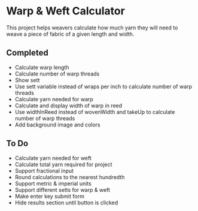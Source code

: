 # Warp &amp; Weft Calculator

This project helps weavers calculate how much yarn they will need to weave a piece of fabric of a given length and width.

## Completed
* Calculate warp length
* Calculate number of warp threads
* Show sett
* Use sett variable instead of wraps per inch to calculate number of warp threads
* Calculate yarn needed for warp
* Calculate and display width of warp in reed
* Use widthInReed instead of wovenWidth and takeUp to calculate number of warp threads
* Add background image and colors

## To Do
* Calculate yarn needed for weft
* Calculate total yarn required for project
* Support fractional input
* Round calculations to the nearest hundredth
* Support metric &amp; imperial units
* Support different setts for warp & weft
* Make enter key submit form
* Hide results section until button is clicked
